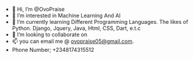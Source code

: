- 👋 Hi, I’m @OvoPraise
- 👀 I’m interested in Machine Learning And AI
- 🌱 I’m currently learning Different Programming Languages. The likes of Python. Django, Jquery, Java, Html, CSS, Dart, e.t.c
- 💞️ I’m looking to collaborate on 
- 📫 you can email me @ ovopraise05@gmail.com.
- Phone Number; +2348174315512 

<!---
OvoPraise/OvoPraise is a ✨ special ✨ repository because its `README.md` (this file) appears on your GitHub profile.
You can click the Preview link to take a look at your changes.
--->
